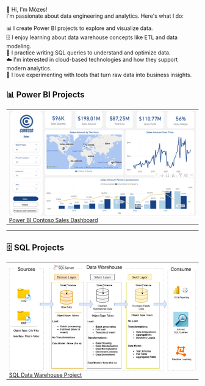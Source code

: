 👋 Hi, I'm Mózes!  
I'm passionate about data engineering and analytics. Here's what I do:

📊 I create Power BI projects to explore and visualize data.  
🗄️ I enjoy learning about data warehouse concepts like ETL and data modeling.  
📝 I practice writing SQL queries to understand and optimize data.  
☁️ I'm interested in cloud-based technologies and how they support modern analytics.  
🚀 I love experimenting with tools that turn raw data into business insights.

## 📊 Power BI Projects  

<table>
<tr>
<td>
<a href="https://github.com/LLMozes/Projects/tree/main/PowerBI/power_bi_contoso_sales">
  <img src="https://github.com/LLMozes/Projects/blob/main/PowerBI/power_bi_contoso_sales/Contoso_intro.png?raw=true" width="500">
</a>
<br>
<a href="https://github.com/LLMozes/Projects/tree/main/PowerBI/power_bi_contoso_sales">Power BI Contoso Sales Dashboard</a>
</td>
</tr>
</table>

---

## 🗄️ SQL Projects  

<table>
<tr>
<td>
<a href="https://github.com/LLMozes/sql-data-warehouse-project">
  <img src="https://github.com/LLMozes/sql-data-warehouse-project/blob/main/docs/data_architecture.drawio.png?raw=true" width="500">
</a>
<br>
<a href="https://github.com/LLMozes/sql-data-warehouse-project">SQL Data Warehouse Project</a>
</td>
</tr>
</table>
